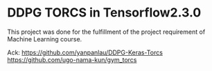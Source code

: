 # DDPG TORCS in Tensorflow2.3.0
This project was done for the fulfillment of the project requirement of Machine Learning course. 

Ack:
https://github.com/yanpanlau/DDPG-Keras-Torcs
https://github.com/ugo-nama-kun/gym_torcs

